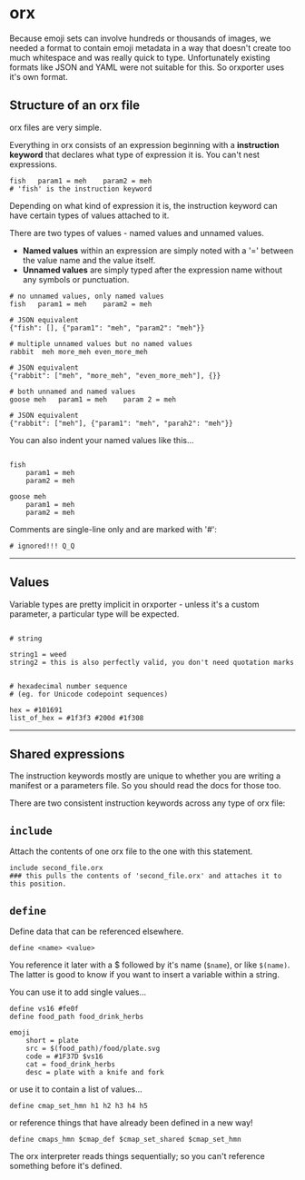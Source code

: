# orx

Because emoji sets can involve hundreds or thousands of images, we needed a format to contain emoji metadata in a way that doesn't create too much whitespace and was really quick to type. Unfortunately existing formats like JSON and YAML were not suitable for this. So orxporter uses it's own format.


## Structure of an orx file

orx files are very simple.

Everything in orx consists of an expression beginning with a **instruction keyword** that declares what type of expression it is. You can't nest expressions.


```
fish   param1 = meh    param2 = meh  
# 'fish' is the instruction keyword

```

Depending on what kind of expression it is, the instruction keyword can have certain types of values attached to it.

There are two types of values - named values and unnamed values.

- **Named values** within an expression are simply noted with a '=' between the value name and the value itself.
- **Unnamed values** are simply typed after the expression name without any symbols or punctuation.

```
# no unnamed values, only named values
fish   param1 = meh    param2 = meh     

# JSON equivalent
{"fish": [], {"param1": "meh", "param2": "meh"}}
```

```
# multiple unnamed values but no named values
rabbit  meh more_meh even_more_meh

# JSON equivalent
{"rabbit": ["meh", "more_meh", "even_more_meh"], {}}
```

```
# both unnamed and named values
goose meh   param1 = meh    param 2 = meh

# JSON equivalent
{"rabbit": ["meh"], {"param1": "meh", "parah2": "meh"}}
```



You can also indent your named values like this...

```

fish
    param1 = meh
    param2 = meh     

goose meh   
    param1 = meh
    param2 = meh

```

Comments are single-line only and are marked with '#':

```
# ignored!!! Q_Q
```

---
## Values

Variable types are pretty implicit in orxporter - unless it's a custom parameter, a particular type will be expected.

```

# string

string1 = weed
string2 = this is also perfectly valid, you don't need quotation marks


# hexadecimal number sequence
# (eg. for Unicode codepoint sequences)

hex = #101691
list_of_hex = #1f3f3 #200d #1f308

```






---

## Shared expressions

The instruction keywords mostly are unique to whether you are writing a manifest or a parameters file. So you should read the docs for those too.

There are two consistent instruction keywords across any type of orx file:


## `include`

Attach the contents of one orx file to the one with this statement.

```
include second_file.orx
### this pulls the contents of 'second_file.orx' and attaches it to this position.
```


## `define`

Define data that can be referenced elsewhere.

```
define <name> <value>
```

You reference it later with a $ followed by it's name (`$name`), or like `$(name)`. The latter is good to know if you want to insert a variable within a string.



You can use it to add single values...

```
define vs16 #fe0f
define food_path food_drink_herbs

emoji
    short = plate
    src = $(food_path)/food/plate.svg
    code = #1F37D $vs16
    cat = food_drink_herbs
    desc = plate with a knife and fork
```

or use it to contain a list of values...


```
define cmap_set_hmn h1 h2 h3 h4 h5
```

or reference things that have already been defined in a new way!

```
define cmaps_hmn $cmap_def $cmap_set_shared $cmap_set_hmn
```

The orx interpreter reads things sequentially; so you can't reference something before it's defined.
